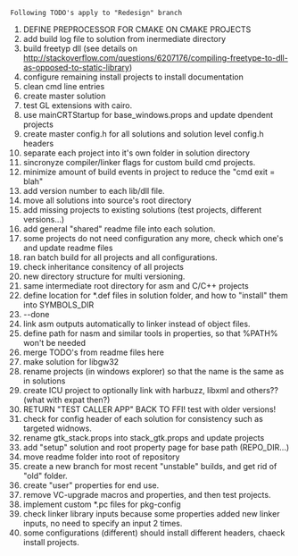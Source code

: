```
Following TODO's apply to "Redesign" branch
```
1. DEFINE PREPROCESSOR FOR CMAKE ON CMAKE PROJECTS
2. add build log file to solution from inermediate directory
3. build freetyp dll (see details on http://stackoverflow.com/questions/6207176/compiling-freetype-to-dll-as-opposed-to-static-library)
4. configure remaining install projects to install documentation
5. clean cmd line entries
6. create master solution
7. test GL extensions with cairo.
8. use mainCRTStartup for base_windows.props and update dpendent projects
9. create master config.h for all solutions and solution level config.h headers
10. separate each project into it's own folder in solution directory
11. sincronyze compiler/linker flags for custom build cmd projects.
12. minimize amount of build events in project to reduce the "cmd exit = blah"
13. add version number to each lib/dll file.
14. move all solutions into source's root directory
15. add missing projects to existing solutions (test projects, different versions...)
15. add general "shared" readme file into each solution.
16. some projects do not need configuration any more, check which one's and update readme files
17. ran batch build for all projects and all configurations.
18. check inheritance consitency of all projects
19. new directory structure for multi versioning.
20. same intermediate root directory for asm and C/C++ projects
21. define location for *.def files in solution folder, and how to "install" them into SYMBOLS_DIR
22. --done
23. link asm outputs automatically to linker instead of object files.
24. define path for nasm and similar tools in properties, so that %PATH% won't be needed
25. merge TODO's from readme files here
26. make solution for libgw32
27. rename projects (in windows explorer) so that the name is the same as in solutions
28. create ICU project to optionally link with harbuzz, libxml and others?? (what with expat then?)
29. RETURN "TEST CALLER APP" BACK TO FFI! test with older versions!
30. check for config header of each solution for consistency such as targeted widnows.
31. rename gtk_stack.props into stack_gtk.props and update projects
32. add "setup" solution and root property page for base path (REPO_DIR...)
33. move readme folder into root of repository
34. create a new branch for most recent "unstable" builds, and get rid of "old" folder.
35. create "user" properties for end use.
36. remove VC-upgrade macros and properties, and then test projects.
37. implement custom *.pc files for pkg-config
38. check linker library inputs because some properties added new linker inputs, no need to specify an input 2 times.
39. some configurations (different) should install different headers, chaeck install projects.

